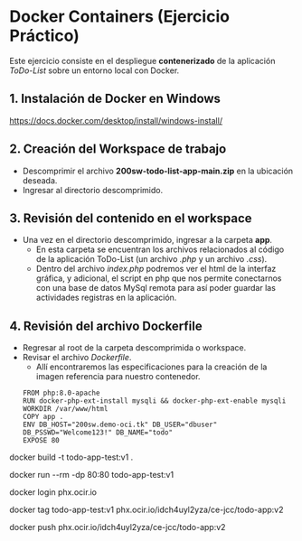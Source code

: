 # Docker Containers (Ejercicio Práctico)
Este ejercicio consiste en el despliegue **contenerizado** de la aplicación *ToDo-List* sobre un entorno local con Docker. 

## 1. Instalación de Docker en Windows
 https://docs.docker.com/desktop/install/windows-install/

## 2. Creación del Workspace de trabajo
- Descomprimir el archivo **200sw-todo-list-app-main.zip** en la ubicación deseada.
- Ingresar al directorio descomprimido.

## 3. Revisión del contenido en el workspace
- Una vez en el directorio descomprimido, ingresar a la carpeta **app**.
    - En esta carpeta se encuentran los archivos relacionados al código de la aplicación ToDo-List (un archivo *.php* y un archivo *.css*).
    - Dentro del archivo *index.php* podremos ver el html de la interfaz gráfica, y adicional, el script en php que nos permite conectarnos con una base de datos MySql remota para así poder guardar las actividades registras en la aplicación.

## 4. Revisión del archivo Dockerfile
- Regresar al root de la carpeta descomprimida o workspace.
- Revisar el archivo *Dockerfile*.
    - Allí encontraremos las especificaciones para la creación de la imagen referencia para nuestro contenedor.
    ```
    FROM php:8.0-apache
    RUN docker-php-ext-install mysqli && docker-php-ext-enable mysqli
    WORKDIR /var/www/html
    COPY app .
    ENV DB_HOST="200sw.demo-oci.tk" DB_USER="dbuser" DB_PSSWD="Welcome123!" DB_NAME="todo"
    EXPOSE 80
    ```

docker build -t todo-app-test:v1 .

docker run --rm -dp 80:80 todo-app-test:v1

docker login phx.ocir.io

docker tag todo-app-test:v1 phx.ocir.io/idch4uyl2yza/ce-jcc/todo-app:v2

docker push phx.ocir.io/idch4uyl2yza/ce-jcc/todo-app:v2

